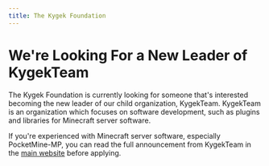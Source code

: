 ```yaml
---
title: The Kygek Foundation
---
```


# We're Looking For a New Leader of KygekTeam

The Kygek Foundation is currently looking for someone that's interested becoming the new leader of our child organization, KygekTeam. KygekTeam is an organization which focuses on software development, such as plugins and libraries for Minecraft server software.

If you're experienced with Minecraft server software, especially PocketMine-MP, you can read the full announcement from KygekTeam in the [main website](https://kygek.team/lookingfornewleader) before applying.
